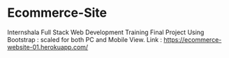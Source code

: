 # Ecommerce-Site
Internshala Full Stack Web Development Training  Final Project
Using Bootstrap : scaled for both PC and Mobile View.
Link : https://ecommerce-website-01.herokuapp.com/
